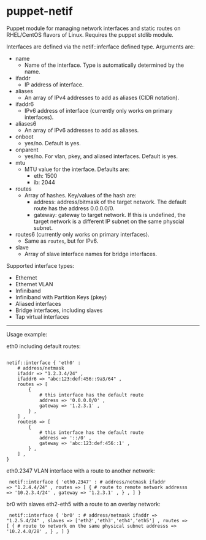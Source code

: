 puppet-netif
============

Puppet module for managing network interfaces and static routes on 
RHEL/CentOS flavors of Linux. Requires the puppet stdlib module.

Interfaces are defined via the netif::inferface defined type. Arguments are:

* name
    * Name of the interface. Type is automatically determined by the name.
* ifaddr
    * IP address of interface.
* aliases
    * An array of IPv4 addresses to add as aliases (CIDR notation).
* ifaddr6
    * IPv6 address of interface (currently only works on primary interfaces).
* aliases6
    * An array of IPv6 addresses to add as aliases.
* onboot
    * yes/no. Default is yes.
* onparent
    * yes/no. For vlan, pkey, and aliased interfaces. Default is yes.
*  mtu
    * MTU value for the interface. Defaults are:
        * eth: 1500
        * ib: 2044
* routes
    * Array of hashes. Key/values of the hash are:
        * address: address/bitmask of the target network. The default
          route has the address 0.0.0.0/0.
        * gateway: gateway to target network. If this is undefined, the
          target network is a different IP subnet on the same physcial subnet.
* routes6 (currently only works on primary interfaces).
    * Same as `routes`, but for IPv6.
* slave
    * Array of slave interface names for bridge interfaces.

Supported interface types:

* Ethernet
* Ethernet VLAN
* Infiniband
* Infiniband with Partition Keys (pkey)
* Aliased interfaces
* Bridge interfaces, including slaves
* Tap virtual interfaces

----
Usage example:

eth0 including default routes:

<pre><code>
netif::interface { 'eth0' :
    # address/netmask
    ifaddr => "1.2.3.4/24" ,
    ifaddr6 => "abc:123:def:456::9a3/64" ,
    routes => [
        {
            # this interface has the default route
            address => '0.0.0.0/0' ,
            gateway => '1.2.3.1' ,
        } ,
    ] ,
    routes6 => [
        {
            # this interface has the default route
            address => '::/0' ,
            gateway => 'abc:123:def:456::1' ,
        } ,
    ] ,
}
</code></pre>

eth0.2347 VLAN interface with a route to another network:

<code><pre>
netif::interface { 'eth0.2347' :
    # address/netmask
    ifaddr => "1.2.4.4/24" ,
    routes => [
        {
            # route to remote network
            addresss => '10.2.3.4/24' ,
            gateway  => '1.2.3.1' ,
        } ,
    ]
}
</code></pre>

br0 with slaves eth2-eth5 with a route to an overlay network:

<code><pre>
netif::interface { 'br0' :
    # address/netmask
    ifaddr => "1.2.5.4/24" ,
    slaves => ['eth2','eth3','eth4','eth5'] ,
    routes => [
        {
            # route to network on the same physical subnet
            addresss => '10.2.4.0/28' ,
        } ,
    ]
}
</code></pre>


